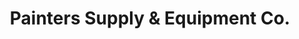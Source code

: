 ---
title: "Painters Supply & Equipment Co."
url: /lincoln-park/painters-supply-und-equipment-co/
shop: Eisenwaren
---